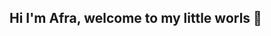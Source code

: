 ## Hi I'm Afra, welcome to my little worls 👋

<!--
**aframahendrap/aframahendrap** is a ✨ _special_ ✨ repository because its `README.md` (this file) appears on your GitHub profile.

Here are some ideas to get you started:

- 😁 I'm an undergraduate Informatics Student in Telkom University.
- 📚 I’m currently learning about data science and AI.
- 👩‍💼 Seeking for a job that relate with data science and AI.
-->
